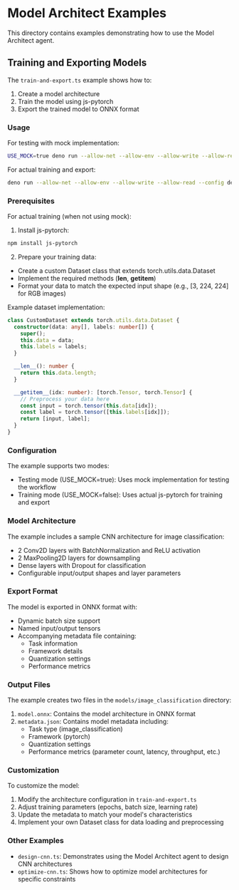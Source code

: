 # Model Architect Examples

This directory contains examples demonstrating how to use the Model Architect agent.

## Training and Exporting Models

The `train-and-export.ts` example shows how to:
1. Create a model architecture
2. Train the model using js-pytorch
3. Export the trained model to ONNX format

### Usage

For testing with mock implementation:
```bash
USE_MOCK=true deno run --allow-net --allow-env --allow-write --allow-read --config deno.json examples/train-and-export.ts
```

For actual training and export:
```bash
deno run --allow-net --allow-env --allow-write --allow-read --config deno.json examples/train-and-export.ts
```

### Prerequisites

For actual training (when not using mock):
1. Install js-pytorch:
```bash
npm install js-pytorch
```

2. Prepare your training data:
- Create a custom Dataset class that extends torch.utils.data.Dataset
- Implement the required methods (__len__, __getitem__)
- Format your data to match the expected input shape (e.g., [3, 224, 224] for RGB images)

Example dataset implementation:
```typescript
class CustomDataset extends torch.utils.data.Dataset {
  constructor(data: any[], labels: number[]) {
    super();
    this.data = data;
    this.labels = labels;
  }

  __len__(): number {
    return this.data.length;
  }

  __getitem__(idx: number): [torch.Tensor, torch.Tensor] {
    // Preprocess your data here
    const input = torch.tensor(this.data[idx]);
    const label = torch.tensor([this.labels[idx]]);
    return [input, label];
  }
}
```

### Configuration

The example supports two modes:
- Testing mode (USE_MOCK=true): Uses mock implementation for testing the workflow
- Training mode (USE_MOCK=false): Uses actual js-pytorch for training and export

### Model Architecture

The example includes a sample CNN architecture for image classification:
- 2 Conv2D layers with BatchNormalization and ReLU activation
- 2 MaxPooling2D layers for downsampling
- Dense layers with Dropout for classification
- Configurable input/output shapes and layer parameters

### Export Format

The model is exported in ONNX format with:
- Dynamic batch size support
- Named input/output tensors
- Accompanying metadata file containing:
  - Task information
  - Framework details
  - Quantization settings
  - Performance metrics

### Output Files

The example creates two files in the `models/image_classification` directory:

1. `model.onnx`: Contains the model architecture in ONNX format
2. `metadata.json`: Contains model metadata including:
   - Task type (image_classification)
   - Framework (pytorch)
   - Quantization settings
   - Performance metrics (parameter count, latency, throughput, etc.)

### Customization

To customize the model:
1. Modify the architecture configuration in `train-and-export.ts`
2. Adjust training parameters (epochs, batch size, learning rate)
3. Update the metadata to match your model's characteristics
4. Implement your own Dataset class for data loading and preprocessing

### Other Examples

- `design-cnn.ts`: Demonstrates using the Model Architect agent to design CNN architectures
- `optimize-cnn.ts`: Shows how to optimize model architectures for specific constraints
